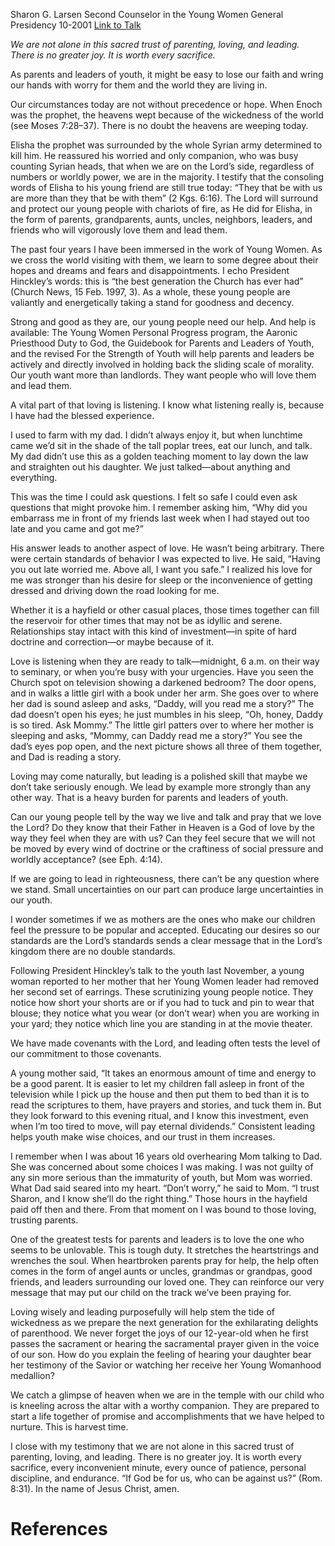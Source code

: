 Sharon G. Larsen
Second Counselor in the Young Women General Presidency
10-2001
[Link to Talk](https://www.churchofjesuschrist.org/study/general-conference/2001/10/fear-not-for-they-that-be-with-us-are-more?lang=eng)

_We are not alone in this sacred trust of parenting, loving, and leading. There is no greater joy. It is worth every sacrifice._

As parents and leaders of youth, it might be easy to lose our faith and wring our hands with worry for them and the world they are living in.

Our circumstances today are not without precedence or hope. When Enoch was the prophet, the heavens wept because of the wickedness of the world (see Moses 7:28–37). There is no doubt the heavens are weeping today.

Elisha the prophet was surrounded by the whole Syrian army determined to kill him. He reassured his worried and only companion, who was busy counting Syrian heads, that when we are on the Lord’s side, regardless of numbers or worldly power, we are in the majority. I testify that the consoling words of Elisha to his young friend are still true today: “They that be with us are more than they that be with them” (2 Kgs. 6:16). The Lord will surround and protect our young people with chariots of fire, as He did for Elisha, in the form of parents, grandparents, aunts, uncles, neighbors, leaders, and friends who will vigorously love them and lead them.

The past four years I have been immersed in the work of Young Women. As we cross the world visiting with them, we learn to some degree about their hopes and dreams and fears and disappointments. I echo President Hinckley’s words: this is “the best generation the Church has ever had” (Church News, 15 Feb. 1997, 3). As a whole, these young people are valiantly and energetically taking a stand for goodness and decency.

Strong and good as they are, our young people need our help. And help is available: The Young Women Personal Progress program, the Aaronic Priesthood Duty to God, the Guidebook for Parents and Leaders of Youth, and the revised For the Strength of Youth will help parents and leaders be actively and directly involved in holding back the sliding scale of morality. Our youth want more than landlords. They want people who will love them and lead them.

A vital part of that loving is listening. I know what listening really is, because I have had the blessed experience.

I used to farm with my dad. I didn’t always enjoy it, but when lunchtime came we’d sit in the shade of the tall poplar trees, eat our lunch, and talk. My dad didn’t use this as a golden teaching moment to lay down the law and straighten out his daughter. We just talked—about anything and everything.

This was the time I could ask questions. I felt so safe I could even ask questions that might provoke him. I remember asking him, “Why did you embarrass me in front of my friends last week when I had stayed out too late and you came and got me?”

His answer leads to another aspect of love. He wasn’t being arbitrary. There were certain standards of behavior I was expected to live. He said, “Having you out late worried me. Above all, I want you safe.” I realized his love for me was stronger than his desire for sleep or the inconvenience of getting dressed and driving down the road looking for me.

Whether it is a hayfield or other casual places, those times together can fill the reservoir for other times that may not be as idyllic and serene. Relationships stay intact with this kind of investment—in spite of hard doctrine and correction—or maybe because of it.

Love is listening when they are ready to talk—midnight, 6 a.m. on their way to seminary, or when you’re busy with your urgencies. Have you seen the Church spot on television showing a darkened bedroom? The door opens, and in walks a little girl with a book under her arm. She goes over to where her dad is sound asleep and asks, “Daddy, will you read me a story?” The dad doesn’t open his eyes; he just mumbles in his sleep, “Oh, honey, Daddy is so tired. Ask Mommy.” The little girl patters over to where her mother is sleeping and asks, “Mommy, can Daddy read me a story?” You see the dad’s eyes pop open, and the next picture shows all three of them together, and Dad is reading a story.

Loving may come naturally, but leading is a polished skill that maybe we don’t take seriously enough. We lead by example more strongly than any other way. That is a heavy burden for parents and leaders of youth.

Can our young people tell by the way we live and talk and pray that we love the Lord? Do they know that their Father in Heaven is a God of love by the way they feel when they are with us? Can they feel secure that we will not be moved by every wind of doctrine or the craftiness of social pressure and worldly acceptance? (see Eph. 4:14).

If we are going to lead in righteousness, there can’t be any question where we stand. Small uncertainties on our part can produce large uncertainties in our youth.

I wonder sometimes if we as mothers are the ones who make our children feel the pressure to be popular and accepted. Educating our desires so our standards are the Lord’s standards sends a clear message that in the Lord’s kingdom there are no double standards.

Following President Hinckley’s talk to the youth last November, a young woman reported to her mother that her Young Women leader had removed her second set of earrings. These scrutinizing young people notice. They notice how short your shorts are or if you had to tuck and pin to wear that blouse; they notice what you wear (or don’t wear) when you are working in your yard; they notice which line you are standing in at the movie theater.

We have made covenants with the Lord, and leading often tests the level of our commitment to those covenants.

A young mother said, “It takes an enormous amount of time and energy to be a good parent. It is easier to let my children fall asleep in front of the television while I pick up the house and then put them to bed than it is to read the scriptures to them, have prayers and stories, and tuck them in. But they look forward to this evening ritual, and I know this investment, even when I’m too tired to move, will pay eternal dividends.” Consistent leading helps youth make wise choices, and our trust in them increases.

I remember when I was about 16 years old overhearing Mom talking to Dad. She was concerned about some choices I was making. I was not guilty of any sin more serious than the immaturity of youth, but Mom was worried. What Dad said seared into my heart. “Don’t worry,” he said to Mom. “I trust Sharon, and I know she’ll do the right thing.” Those hours in the hayfield paid off then and there. From that moment on I was bound to those loving, trusting parents.

One of the greatest tests for parents and leaders is to love the one who seems to be unlovable. This is tough duty. It stretches the heartstrings and wrenches the soul. When heartbroken parents pray for help, the help often comes in the form of angel aunts or uncles, grandmas or grandpas, good friends, and leaders surrounding our loved one. They can reinforce our very message that may put our child on the track we’ve been praying for.

Loving wisely and leading purposefully will help stem the tide of wickedness as we prepare the next generation for the exhilarating delights of parenthood. We never forget the joys of our 12-year-old when he first passes the sacrament or hearing the sacramental prayer given in the voice of our son. How do you explain the feeling of hearing your daughter bear her testimony of the Savior or watching her receive her Young Womanhood medallion?

We catch a glimpse of heaven when we are in the temple with our child who is kneeling across the altar with a worthy companion. They are prepared to start a life together of promise and accomplishments that we have helped to nurture. This is harvest time.

I close with my testimony that we are not alone in this sacred trust of parenting, loving, and leading. There is no greater joy. It is worth every sacrifice, every inconvenient minute, every ounce of patience, personal discipline, and endurance. “If God be for us, who can be against us?” (Rom. 8:31). In the name of Jesus Christ, amen.

# References

